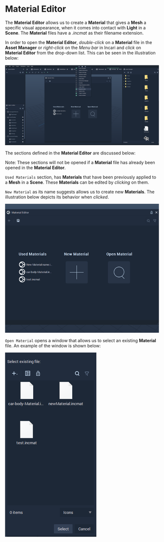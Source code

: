 # Material Editor
The **Material Editor** allows us to create a **Material** that gives a **Mesh** a specific visual appearance, when it comes into contact with **Light** in a **Scene**. The **Material** files have a *.incmat* as their filename extension.

In order to open the **Material Editor**, *double-click* on a **Material** file in the **Asset Manager** or *right-click* on the *Menu bar* in Incari and *click* on **Material Editor** from the drop-down list. This can be seen in the illustration below:

![](../.gitbook/assets/interface/material-editor/material-editor.PNG)

The sections defined in the **Material Editor** are discussed below:

Note: These sections will not be opened if a **Material** file has already been opened in the **Material Editor**.

`Used Materials` section, has **Materials** that have been previously applied to a **Mesh** in a **Scene**. These **Materials** can be edited by *clicking* on them.

`New Material` as its name suggests allows us to create new **Materials**. The illustration below depicts its behavior when *clicked*.

![](../.gitbook/assets/interface/material-editor/create-material.gif)

`Open Material` opens a window that allows us to select an existing **Material** file. An example of the window is shown below:

![](../.gitbook/assets/interface/material-editor/open-material-editor.PNG)
